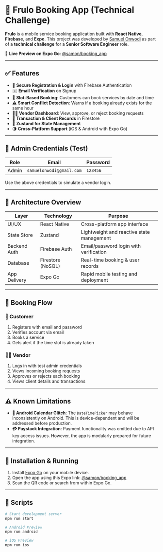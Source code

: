 # 📱 Frulo Booking App (Technical Challenge)

**Frulo** is a mobile service booking application built with **React Native**, **Firebase**, and **Expo**. This project was developed by [Samuel Onwodi](https://github.com/Onwodis) as part of a **technical challenge** for a **Senior Software Engineer** role.

🔗 **Live Preview on Expo Go**: [@samon/booking_app](https://expo.dev/@samon/booking_app)

---

## ✅ Features

- 🔐 **Secure Registration & Login** with Firebase Authentication
- ✉️ **Email Verification** on Signup
- 📆 **Slot-Based Booking**: Customers can book services by date and time
- ⚠️ **Smart Conflict Detection**: Warns if a booking already exists for the same hour
- 🧑‍🔧 **Vendor Dashboard**: View, approve, or reject booking requests
- 🧾 **Transaction & Client Records** in Firestore
- 🔁 **Zustand for State Management**
- 🌗 **Cross-Platform Support** (iOS & Android with Expo Go)

---

## 🧪 Admin Credentials (Test)

| Role   | Email                        | Password |
|--------|------------------------------|----------|
| Admin  | `samuelonwodi@gmail.com`     | `123456` |

Use the above credentials to simulate a vendor login.

---

## 🧠 Architecture Overview

| Layer         | Technology         | Purpose                                      |
|---------------|--------------------|----------------------------------------------|
| UI/UX         | React Native       | Cross-platform app interface                 |
| State Store   | Zustand            | Lightweight and reactive state management    |
| Backend Auth  | Firebase Auth      | Email/password login with verification       |
| Database      | Firestore (NoSQL)  | Real-time booking & user records             |
| App Delivery  | Expo Go            | Rapid mobile testing and deployment          |

---

## 📖 Booking Flow

### 👤 Customer
1. Registers with email and password
2. Verifies account via email
3. Books a service
4. Gets alert if the time slot is already taken

### 🧑‍🔧 Vendor
1. Logs in with test admin credentials
2. Views incoming booking requests
3. Approves or rejects each booking
4. Views client details and transactions

---

## ⚠️ Known Limitations

- **📅 Android Calendar Glitch**: The `DateTimePicker` may behave inconsistently on Android. This is device-dependent and will be addressed before production.
- **💳 Paystack Integration**: Payment functionality was omitted due to API key access issues. However, the app is modularly prepared for future integration.

---

## 🚀 Installation & Running

1. Install [Expo Go](https://expo.dev/client) on your mobile device.
2. Open the app using this Expo link: [@samon/booking_app](https://expo.dev/@samon/booking_app)
3. Scan the QR code or search from within Expo Go.

---

## 🔧 Scripts

```bash
# Start development server
npm run start

# Android Preview
npm run android

# iOS Preview
npm run ios
